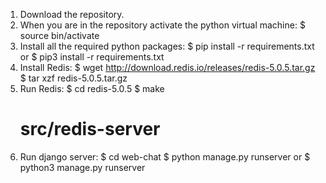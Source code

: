 1. Download the repository.
2. When you are in the repository activate the python virtual machine: 
    $ source bin/activate 
3. Install all the required python packages:
    $ pip install -r requirements.txt
        or
    $ pip3 install -r requirements.txt
4. Install Redis:
    $ wget http://download.redis.io/releases/redis-5.0.5.tar.gz
    $ tar xzf redis-5.0.5.tar.gz
5. Run Redis:
    $ cd redis-5.0.5
    $ make
    # src/redis-server
6. Run django server:
    $ cd web-chat
    $ python manage.py runserver
        or
    $ python3 manage.py runserver
    
